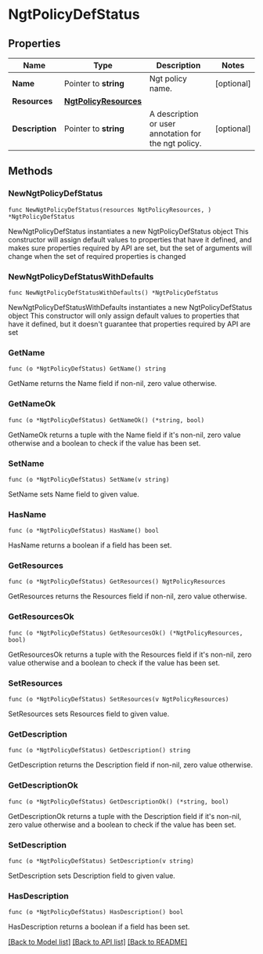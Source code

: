 # NgtPolicyDefStatus

## Properties

Name | Type | Description | Notes
------------ | ------------- | ------------- | -------------
**Name** | Pointer to **string** | Ngt policy name. | [optional] 
**Resources** | [**NgtPolicyResources**](NgtPolicyResources.md) |  | 
**Description** | Pointer to **string** | A description or user annotation for the ngt policy. | [optional] 

## Methods

### NewNgtPolicyDefStatus

`func NewNgtPolicyDefStatus(resources NgtPolicyResources, ) *NgtPolicyDefStatus`

NewNgtPolicyDefStatus instantiates a new NgtPolicyDefStatus object
This constructor will assign default values to properties that have it defined,
and makes sure properties required by API are set, but the set of arguments
will change when the set of required properties is changed

### NewNgtPolicyDefStatusWithDefaults

`func NewNgtPolicyDefStatusWithDefaults() *NgtPolicyDefStatus`

NewNgtPolicyDefStatusWithDefaults instantiates a new NgtPolicyDefStatus object
This constructor will only assign default values to properties that have it defined,
but it doesn't guarantee that properties required by API are set

### GetName

`func (o *NgtPolicyDefStatus) GetName() string`

GetName returns the Name field if non-nil, zero value otherwise.

### GetNameOk

`func (o *NgtPolicyDefStatus) GetNameOk() (*string, bool)`

GetNameOk returns a tuple with the Name field if it's non-nil, zero value otherwise
and a boolean to check if the value has been set.

### SetName

`func (o *NgtPolicyDefStatus) SetName(v string)`

SetName sets Name field to given value.

### HasName

`func (o *NgtPolicyDefStatus) HasName() bool`

HasName returns a boolean if a field has been set.

### GetResources

`func (o *NgtPolicyDefStatus) GetResources() NgtPolicyResources`

GetResources returns the Resources field if non-nil, zero value otherwise.

### GetResourcesOk

`func (o *NgtPolicyDefStatus) GetResourcesOk() (*NgtPolicyResources, bool)`

GetResourcesOk returns a tuple with the Resources field if it's non-nil, zero value otherwise
and a boolean to check if the value has been set.

### SetResources

`func (o *NgtPolicyDefStatus) SetResources(v NgtPolicyResources)`

SetResources sets Resources field to given value.


### GetDescription

`func (o *NgtPolicyDefStatus) GetDescription() string`

GetDescription returns the Description field if non-nil, zero value otherwise.

### GetDescriptionOk

`func (o *NgtPolicyDefStatus) GetDescriptionOk() (*string, bool)`

GetDescriptionOk returns a tuple with the Description field if it's non-nil, zero value otherwise
and a boolean to check if the value has been set.

### SetDescription

`func (o *NgtPolicyDefStatus) SetDescription(v string)`

SetDescription sets Description field to given value.

### HasDescription

`func (o *NgtPolicyDefStatus) HasDescription() bool`

HasDescription returns a boolean if a field has been set.


[[Back to Model list]](../README.md#documentation-for-models) [[Back to API list]](../README.md#documentation-for-api-endpoints) [[Back to README]](../README.md)


